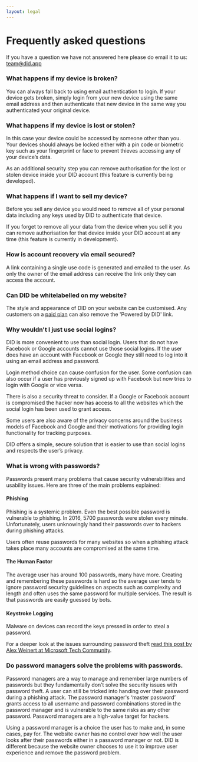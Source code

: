 ```yaml
---
layout: legal
---
```


# Frequently asked questions

If you have a question we have not answered here please do email it to us: [team@did.app](team@did.app)

<a name="what-happens-if-my-device-is-broken"></a>
### What happens if my device is broken?

You can always fall back to using email authentication to login. If your device gets broken, simply login from your new device using the same email address and then authenticate that new device in the same way you authenticated your original device.

<a name="what-happens-if-my-device-is-lost-or-stolen"></a>
### What happens if my device is lost or stolen?

In this case your device could be accessed by someone other than you.  Your devices should always be locked either with a pin code or biometric key such as your fingerprint or face to prevent thieves accessing any of your device’s data.

As an additional security step you can remove authorisation for the lost or stolen device inside your DID account (this feature is currently being developed).

<a name="what-happens-if-i-want-to-sell-my-device"></a>
### What happens if I want to sell my device?

Before you sell any device you would need to remove all of your personal data including any keys used by DID to authenticate that device.

If you forget to remove all your data from the device when you sell it you can remove authorisation for that device inside your DID account at any time (this feature is currently in development).

<a name="how-is-authentication-via-email-secured"></a>
### How is account recovery via email secured?

A link containing a single use code is generated and emailed to the user.
As only the owner of the email address can receive the link only they can access the account.

<a name="can-did-be-whitelabelled-on-my-website"></a>
### Can DID be whitelabelled on my website?

The style and appearance of DID on your website can be customised. Any customers on a [paid plan](https://did.app/#pricing) can also remove the 'Powered by DID' link.

<a name="why-wouldnt-i-just-use-social-logins"></a>
### Why wouldn't I just use social logins?
DID is more convenient to use than social login.  Users that do not have Facebook or Google accounts cannot use those social logins.  If the user does have an account with Facebook or Google they still need to log into it using an email address and password.

Login method choice can cause confusion for the user.  Some confusion can also occur if a user has previously signed up with Facebook but now tries to login with Google or vice versa.

There is also a security threat to consider.  If a Google or Facebook account is compromised the hacker now has access to all the websites which the social login has been used to grant access.  

Some users are also aware of the privacy concerns around the business models of Facebook and Google and their motivations for providing login functionality for tracking purposes.  

DID offers a simple, secure solution that is easier to use than social logins and respects the user’s privacy.

<a name="what-is-wrong-with-passwords"></a>
### What is wrong with passwords?

Passwords present many problems that cause security vulnerabilities and usability issues.  Here are three of the main problems explained:

<a name="phishing"></a>
#### Phishing

Phishing is a systemic problem. Even the best possible password is vulnerable to phishing.  In 2016, 5700 passwords were stolen every minute.  Unfortunately, users unknowingly hand their passwords over to hackers during phishing attacks.

Users often reuse passwords for many websites so when a phishing attack takes place many accounts are compromised at the same time.

<a name="the-human-factor"></a>
#### The Human Factor

The average user has around 100 passwords, many have more. Creating and remembering these passwords is hard so the average user tends to ignore password security guidelines on aspects such as complexity and length and often uses the same password for multiple services.  The result is that passwords are easily guessed by bots.

<a name="keystroke-logging"></a>
#### Keystroke Logging

Malware on devices can record the keys pressed in order to steal a password.

For a deeper look at the issues surrounding password theft [read this post by Alex Weinert at Microsoft Tech Community](https://techcommunity.microsoft.com/t5/Azure-Active-Directory-Identity/Your-Pa-word-doesn-t-matter/ba-p/731984).

<a name="do-password-managers-solve-the-problems-with-passwords"></a>
### Do password managers solve the problems with passwords.

Password managers are a way to manage and remember large numbers of passwords but they fundamentally don’t solve the security issues with password theft.  A user can still be tricked into handing over their password during a phishing attack. The password manager's ‘master password’ grants access to all username and password combinations stored in the password manager and is vulnerable to the same risks as any other password.  Password managers are a high-value target for hackers.

Using a password manager is a choice the user has to make and, in some cases, pay for.  The website owner has no control over how well the user looks after their passwords either in a password manager or not.  DID is different because the website owner chooses to use it to improve user experience and remove the password problem.

